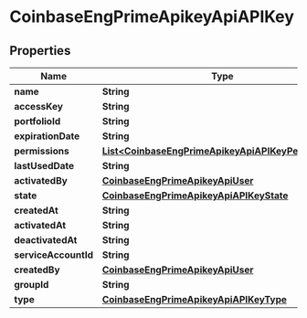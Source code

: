 
# CoinbaseEngPrimeApikeyApiAPIKey

## Properties
Name | Type | Description | Notes
------------ | ------------- | ------------- | -------------
**name** | **String** |  | 
**accessKey** | **String** |  | 
**portfolioId** | **String** |  | 
**expirationDate** | **String** |  |  [optional]
**permissions** | [**List&lt;CoinbaseEngPrimeApikeyApiAPIKeyPermission&gt;**](CoinbaseEngPrimeApikeyApiAPIKeyPermission.md) |  | 
**lastUsedDate** | **String** |  |  [optional]
**activatedBy** | [**CoinbaseEngPrimeApikeyApiUser**](CoinbaseEngPrimeApikeyApiUser.md) |  |  [optional]
**state** | [**CoinbaseEngPrimeApikeyApiAPIKeyState**](CoinbaseEngPrimeApikeyApiAPIKeyState.md) |  | 
**createdAt** | **String** |  | 
**activatedAt** | **String** |  |  [optional]
**deactivatedAt** | **String** |  |  [optional]
**serviceAccountId** | **String** |  | 
**createdBy** | [**CoinbaseEngPrimeApikeyApiUser**](CoinbaseEngPrimeApikeyApiUser.md) |  | 
**groupId** | **String** |  |  [optional]
**type** | [**CoinbaseEngPrimeApikeyApiAPIKeyType**](CoinbaseEngPrimeApikeyApiAPIKeyType.md) |  |  [optional]



